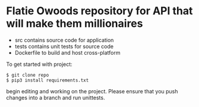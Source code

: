 # Flatie Owoods repository for API that will make them millionaires

* src contains source code for application
* tests contains unit tests for source code
* Dockerfile to build and host cross-platform


To get started with project:
```[bash]
$ git clone repo
$ pip3 install requirements.txt
```

begin editing and working on the project. Please ensure that you push changes into a branch and run unittests.
